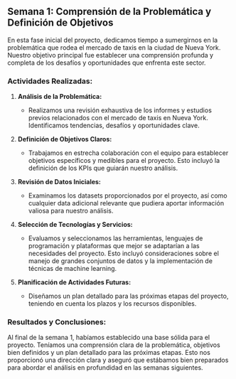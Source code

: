 ## Semana 1: Comprensión de la Problemática y Definición de Objetivos

En esta fase inicial del proyecto, dedicamos tiempo a sumergirnos en la problemática que rodea el mercado de taxis en la ciudad de Nueva York. Nuestro objetivo principal fue establecer una comprensión profunda y completa de los desafíos y oportunidades que enfrenta este sector.

### Actividades Realizadas:

1. **Análisis de la Problemática:**
   - Realizamos una revisión exhaustiva de los informes y estudios previos relacionados con el mercado de taxis en Nueva York. Identificamos tendencias, desafíos y oportunidades clave.

2. **Definición de Objetivos Claros:**
   - Trabajamos en estrecha colaboración con el equipo para establecer objetivos específicos y medibles para el proyecto. Esto incluyó la definición de los KPIs que guiarán nuestro análisis.

3. **Revisión de Datos Iniciales:**
   - Examinamos los datasets proporcionados por el proyecto, así como cualquier data adicional relevante que pudiera aportar información valiosa para nuestro análisis.

4. **Selección de Tecnologías y Servicios:**
   - Evaluamos y seleccionamos las herramientas, lenguajes de programación y plataformas que mejor se adaptarían a las necesidades del proyecto. Esto incluyó consideraciones sobre el manejo de grandes conjuntos de datos y la implementación de técnicas de machine learning.

5. **Planificación de Actividades Futuras:**
   - Diseñamos un plan detallado para las próximas etapas del proyecto, teniendo en cuenta los plazos y los recursos disponibles.

### Resultados y Conclusiones:

Al final de la semana 1, habíamos establecido una base sólida para el proyecto. Teníamos una comprensión clara de la problemática, objetivos bien definidos y un plan detallado para las próximas etapas. Esto nos proporcionó una dirección clara y aseguró que estábamos bien preparados para abordar el análisis en profundidad en las semanas siguientes.
